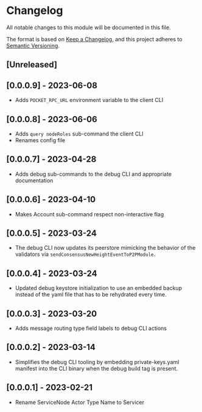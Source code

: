 # Changelog

All notable changes to this module will be documented in this file.

The format is based on [Keep a Changelog](https://keepachangelog.com/en/1.0.0/),
and this project adheres to [Semantic Versioning](https://semver.org/spec/v2.0.0.html).

## [Unreleased]

## [0.0.0.9] - 2023-06-08

- Adds `POCKET_RPC_URL` environment variable to the client CLI

## [0.0.0.8] - 2023-06-06

- Adds `query nodeRoles` sub-command the client CLI
- Renames config file

## [0.0.0.7] - 2023-04-28

- Adds debug sub-commands to the debug CLI and appropriate documentation

## [0.0.0.6] - 2023-04-10

- Makes Account sub-command respect non-interactive flag

## [0.0.0.5] - 2023-03-24

- The debug CLI now updates its peerstore mimicking the behavior of the validators via `sendConsensusNewHeightEventToP2PModule`.

## [0.0.0.4] - 2023-03-24

- Updated debug keystore initialization to use an embedded backup instead of the yaml file that has to be rehydrated every time.

## [0.0.0.3] - 2023-03-20

- Adds message routing type field labels to debug CLI actions

## [0.0.0.2] - 2023-03-14

- Simplifies the debug CLI tooling by embedding private-keys.yaml manifest
  into the CLI binary when the debug build tag is present.

## [0.0.0.1] - 2023-02-21

- Rename ServiceNode Actor Type Name to Servicer

<!-- GITHUB_WIKI: app -->
